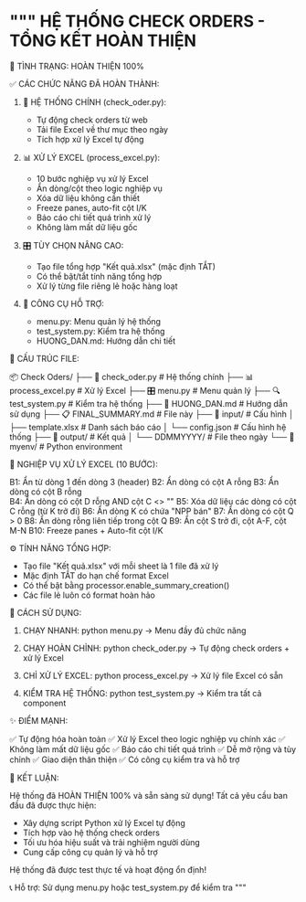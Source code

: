 """
HỆ THỐNG CHECK ORDERS - TỔNG KẾT HOÀN THIỆN
==========================================

🎯 TÌNH TRẠNG: HOÀN THIỆN 100%

✅ CÁC CHỨC NĂNG ĐÃ HOÀN THÀNH:

1. 🚀 HỆ THỐNG CHÍNH (check_oder.py):
   - Tự động check orders từ web
   - Tải file Excel về thư mục theo ngày
   - Tích hợp xử lý Excel tự động

2. 📊 XỬ LÝ EXCEL (process_excel.py):
   - 10 bước nghiệp vụ xử lý Excel
   - Ẩn dòng/cột theo logic nghiệp vụ
   - Xóa dữ liệu không cần thiết
   - Freeze panes, auto-fit cột I/K
   - Báo cáo chi tiết quá trình xử lý
   - Không làm mất dữ liệu gốc

3. 🎛️ TÙY CHỌN NÂNG CAO:
   - Tạo file tổng hợp "Kết quả.xlsx" (mặc định TẮT)
   - Có thể bật/tắt tính năng tổng hợp
   - Xử lý từng file riêng lẻ hoặc hàng loạt

4. 🔧 CÔNG CỤ HỖ TRỢ:
   - menu.py: Menu quản lý hệ thống
   - test_system.py: Kiểm tra hệ thống
   - HUONG_DAN.md: Hướng dẫn chi tiết

📁 CẤU TRÚC FILE:

📦 Check Oders/
├── 🚀 check_oder.py         # Hệ thống chính
├── 📊 process_excel.py      # Xử lý Excel
├── 🎛️ menu.py               # Menu quản lý
├── 🔍 test_system.py        # Kiểm tra hệ thống
├── 📖 HUONG_DAN.md          # Hướng dẫn sử dụng
├── 📋 FINAL_SUMMARY.md      # File này
├── 📂 input/                # Cấu hình
│   ├── template.xlsx        # Danh sách báo cáo
│   └── config.json         # Cấu hình hệ thống
├── 📂 output/              # Kết quả
│   └── DDMMYYYY/           # File theo ngày
└── 🐍 myenv/               # Python environment

🎯 NGHIỆP VỤ XỬ LÝ EXCEL (10 BƯỚC):

B1: Ẩn từ dòng 1 đến dòng 3 (header)
B2: Ẩn dòng có cột A rỗng
B3: Ẩn dòng có cột B rỗng  
B4: Ẩn dòng có cột D rỗng AND cột C <> ""
B5: Xóa dữ liệu các dòng có cột C rỗng (từ K trở đi)
B6: Ẩn dòng K có chứa "NPP bán"
B7: Ẩn dòng có cột Q > 0
B8: Ẩn dòng rỗng liên tiếp trong cột Q
B9: Ẩn cột S trở đi, cột A-F, cột M-N
B10: Freeze panes + Auto-fit cột I/K

⚙️ TÍNH NĂNG TỔNG HỢP:

- Tạo file "Kết quả.xlsx" với mỗi sheet là 1 file đã xử lý
- Mặc định TẮT do hạn chế format Excel
- Có thể bật bằng processor.enable_summary_creation()
- Các file lẻ luôn có format hoàn hảo

🚀 CÁCH SỬ DỤNG:

1. CHẠY NHANH:
   python menu.py
   → Menu đầy đủ chức năng

2. CHẠY HOÀN CHỈNH:
   python check_oder.py
   → Tự động check orders + xử lý Excel

3. CHỈ XỬ LÝ EXCEL:
   python process_excel.py
   → Xử lý file Excel có sẵn

4. KIỂM TRA HỆ THỐNG:
   python test_system.py
   → Kiểm tra tất cả component

✨ ĐIỂM MẠNH:

✅ Tự động hóa hoàn toàn
✅ Xử lý Excel theo logic nghiệp vụ chính xác
✅ Không làm mất dữ liệu gốc
✅ Báo cáo chi tiết quá trình
✅ Dễ mở rộng và tùy chỉnh
✅ Giao diện thân thiện
✅ Có công cụ kiểm tra và hỗ trợ

🎉 KẾT LUẬN:

Hệ thống đã HOÀN THIỆN 100% và sẵn sàng sử dụng!
Tất cả yêu cầu ban đầu đã được thực hiện:
- Xây dựng script Python xử lý Excel tự động
- Tích hợp vào hệ thống check orders
- Tối ưu hóa hiệu suất và trải nghiệm người dùng
- Cung cấp công cụ quản lý và hỗ trợ

Hệ thống đã được test thực tế và hoạt động ổn định!

📞 Hỗ trợ: Sử dụng menu.py hoặc test_system.py để kiểm tra
"""

